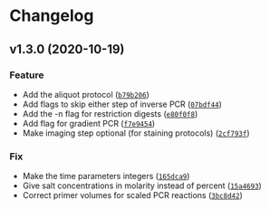 # Changelog

<!--next-version-placeholder-->

## v1.3.0 (2020-10-19)
### Feature
* Add the aliquot protocol ([`b79b206`](https://github.com/kalekundert/stepwise_mol_bio/commit/b79b2066eee246beeb4fd4868623b74445465ee1))
* Add flags to skip either step of inverse PCR ([`07bdf44`](https://github.com/kalekundert/stepwise_mol_bio/commit/07bdf44a6023e2683eb4786be8bfec36e19b69fe))
* Add the -n flag for restriction digests ([`e80f0f8`](https://github.com/kalekundert/stepwise_mol_bio/commit/e80f0f80f44994b95cc0d558b35a26b51c6186e8))
* Add flag for gradient PCR ([`f7e9454`](https://github.com/kalekundert/stepwise_mol_bio/commit/f7e945469b38a355bb01253f38c8c51d2bd64ff8))
* Make imaging step optional (for staining protocols) ([`2cf793f`](https://github.com/kalekundert/stepwise_mol_bio/commit/2cf793fdff6359fee45aead23a5458b77683a517))

### Fix
* Make the time parameters integers ([`165dca9`](https://github.com/kalekundert/stepwise_mol_bio/commit/165dca9cabf46dfb3d0ed14eec3ee53e6cda6622))
* Give salt concentrations in molarity instead of percent ([`15a4693`](https://github.com/kalekundert/stepwise_mol_bio/commit/15a46938cf01d6f8851bbc72bbd69f6474a5e1a9))
* Correct primer volumes for scaled PCR reactions ([`3bc8d42`](https://github.com/kalekundert/stepwise_mol_bio/commit/3bc8d422ea8bfb9a5cfcbef79d170174f90b34be))
